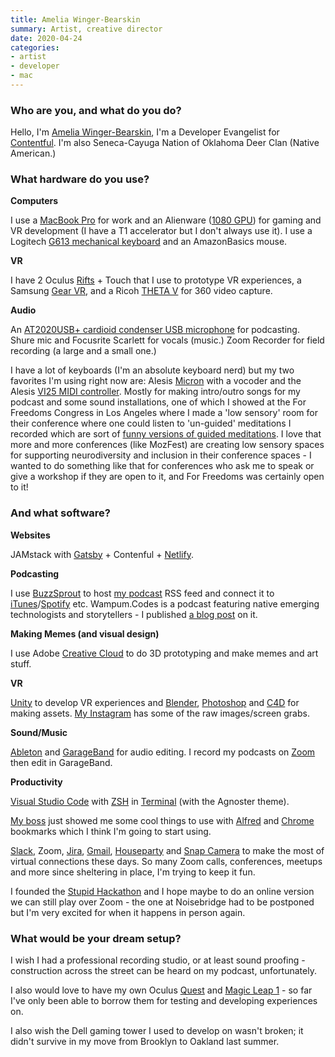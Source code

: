 ```yaml
---
title: Amelia Winger-Bearskin 
summary: Artist, creative director
date: 2020-04-24
categories:
- artist
- developer
- mac
---
```


### Who are you, and what do you do?

Hello, I'm [Amelia Winger-Bearskin](http://studioamelia.com/ "Amelia's website."), I'm a Developer Evangelist for [Contentful][]. I'm also Seneca-Cayuga Nation of Oklahoma Deer Clan (Native American.)

### What hardware do you use?

**Computers**

I use a [MacBook Pro][macbook-pro] for work and an Alienware ([1080 GPU][geforce-gtx-1080]) for gaming and VR development (I have a T1 accelerator but I don't always use it). I use a Logitech [G613 mechanical keyboard][g613] and an AmazonBasics mouse.

**VR** 

I have 2 Oculus [Rifts][rift] + Touch that I use to prototype VR experiences, a Samsung [Gear VR][gear-vr], and a Ricoh [THETA V][theta-v] for 360 video capture.

**Audio**

An [AT2020USB+ cardioid condenser USB microphone][at2020usb-plus] for podcasting. Shure mic and Focusrite Scarlett for vocals (music.) Zoom Recorder for field recording (a large and a small one.)

I have a lot of keyboards (I'm an absolute keyboard nerd) but my two favorites I'm using right now are: Alesis [Micron][] with a vocoder and the Alesis [VI25 MIDI controller][vi25]. Mostly for making intro/outro songs for my podcast and some sound installations, one of which I showed at the For Freedoms Congress in Los Angeles where I made a 'low sensory' room for their conference where one could listen to 'un-guided' meditations I recorded which are sort of [funny versions of guided meditations](https://soundcloud.com/amelia-winger-bearskin/sets/unguided-meditations "Amelia's unguided meditations on Soundcloud."). I love that more and more conferences (like MozFest) are creating low sensory spaces for supporting neurodiversity and inclusion in their conference spaces - I wanted to do something like that for conferences who ask me to speak or give a workshop if they are open to it, and For Freedoms was certainly open to it!

### And what software?

**Websites**

JAMstack with [Gatsby][] + Contenful + [Netlify][].

**Podcasting**

I use [BuzzSprout][] to host [my podcast](http://wampum.codes/ "Amelia's podcast with native technologists.") RSS feed and connect it to [iTunes][]/[Spotify][] etc. Wampum.Codes is a podcast featuring native emerging technologists and storytellers - I published [a blog post](https://foundation.mozilla.org/en/blog/introducing-wampumcodes-podcast-about-tech-and-native-values/ "Amelia's Mozilla post about Wampum.Codes.") on it.

**Making Memes (and visual design)**

I use Adobe [Creative Cloud][creative-cloud] to do 3D prototyping and make memes and art stuff.

**VR**

[Unity][] to develop VR experiences and [Blender][], [Photoshop][] and [C4D][cinema-4d] for making assets. [My Instagram](https://www.instagram.com/studioamelia/ "Amelia's Instagram account.") has some of the raw images/screen grabs.

**Sound/Music**

[Ableton][live] and [GarageBand][] for audio editing. I record my podcasts on [Zoom][zoom.2] then edit in GarageBand.

**Productivity**

[Visual Studio Code][visual-studio-code] with [ZSH][] in [Terminal][] (with the Agnoster theme).

[My boss](https://www.stefanjudis.com/ "Stefan's website.") just showed me some cool things to use with [Alfred][] and [Chrome][] bookmarks which I think I'm going to start using.

[Slack][], Zoom, [Jira][], [Gmail][], [Houseparty][] and [Snap Camera][snap-camera] to make the most of virtual connections these days. So many Zoom calls, conferences, meetups and more since sheltering in place, I'm trying to keep it fun.

I founded the [Stupid Hackathon](http://www.stupidhackathon.com/ "A hackathon for building useless projects.") and I hope maybe to do an online version we can still play over Zoom - the one at Noisebridge had to be postponed but I'm very excited for when it happens in person again.

### What would be your dream setup?

I wish I had a professional recording studio, or at least sound proofing - construction across the street can be heard on my podcast, unfortunately. 

I also would love to have my own Oculus [Quest][] and [Magic Leap 1][magic-leap-1] - so far I've only been able to borrow them for testing and developing experiences on.

I also wish the Dell gaming tower I used to develop on wasn't broken; it didn't survive in my move from Brooklyn to Oakland last summer.

[alfred]: https://www.alfredapp.com/ "A launcher app for the Mac."
[at2020usb-plus]: http://web.archive.org/web/20230708083709/https://www.audio-technica.com/en-us/at2020usb "A USB condenser microphone."
[blender]: https://www.blender.org/ "A free, open-source 3D renderer."
[buzzsprout]: https://www.buzzsprout.com/ "A podcast hosting service."
[chrome]: https://www.google.com/intl/en/chrome/ "A WebKit-based browser, where each tab runs in its own thread."
[cinema-4d]: http://web.archive.org/web/20160602174133/http://www.maxon.net/en/products/cinema-4d-prime/who-should-use-it.html "3D rendering software."
[contentful]: https://www.contentful.com/ "A content management service."
[creative-cloud]: https://www.adobe.com/creativecloud.html "A subscription service for Adobe's creative suite."
[g613]: https://www.logitechg.com/en-us/products/gaming-keyboards/g613-wireless-mechanical-gaming-keyboard.920-008386.html "A mechanical keyboard."
[garageband]: https://www.apple.com/mac/garageband/ "An audio recording and editing tool for the Mac."
[gatsby]: http://web.archive.org/web/20200811220912/https://www.gatsbyjs.org/ "A framework for building websites."
[gear-vr]: https://www.oculus.com/gear-vr/ "A VR headset."
[geforce-gtx-1080]: https://www.nvidia.com/en-us/geforce/10-series/ "A graphics card."
[gmail]: https://en.wikipedia.org/wiki/Gmail "Web-based email."
[houseparty]: http://web.archive.org/web/20220121094258/https://houseparty.com/ "A video-based social network."
[itunes]: https://www.apple.com/itunes/ "A jukebox application and online store."
[jira]: https://www.atlassian.com/software/jira "Issue/project tracking software."
[live]: https://www.ableton.com/en/live/ "Musical creation software."
[macbook-pro]: https://www.apple.com/macbook-pro/ "A laptop."
[magic-leap-1]: http://web.archive.org/web/20220705092421/https://www.magicleap.com/magic-leap-1 "A wearable spatial computer."
[micron]: https://www.vintagesynth.com/misc/micron.php "A MIDI keyboard."
[netlify]: https://www.netlify.com/ "A service for hosting websites and web apps."
[photoshop]: https://www.adobe.com/products/photoshop.html "A bitmap image editor."
[quest]: http://web.archive.org/web/20230127074328/https://www.oculus.com/Quest-2/ "An all-in-one VR headset."
[rift]: https://en.wikipedia.org/wiki/Oculus_Rift "A virtual reality helmet."
[slack]: https://slack.com/intl/ja-jp/ "A collaboration service."
[snap-camera]: https://web.snapchat.com/?ref=snapcam_eol "Filters for video chats."
[spotify]: https://open.spotify.com/__noul__?pfhp=2c2ccb58-8a92-4713-a1c0-8b43b3090b49 "A music streaming service."
[terminal]: https://en.wikipedia.org/wiki/Terminal_(OS_X) "A console application included with Mac OS X."
[theta-v]: https://us.ricoh-imaging.com/product/theta-v/ "A 4K 360 degree camera."
[unity]: https://unity.com/products "A cross-platform game development tool."
[vi25]: https://www.alesis.com/products/view/vi25 "A MIDI keyboard."
[visual-studio-code]: https://code.visualstudio.com/ "A development IDE."
[zoom.2]: https://zoom.us "Video conferencing software."
[zsh]: https://www.zsh.org/ "An interactive shell and scripting language."
